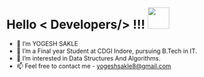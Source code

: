 # Hello < Developers/> !!! <img src = "https://raw.githubusercontent.com/MartinHeinz/MartinHeinz/master/wave.gif" width = 50px>

- 👋 I’m YOGESH SAKLE
- 🌱 I’m a Final year Student at CDGI Indore, pursuing B.Tech in IT.
- 👀 I’m interested in Data Structures And Algorithms.
- 📫 Feel free to contact me - yogeshsakle8@gmail.com



<!---
y0gesh02/y0gesh02 is a ✨ special ✨ repository because its `README.md` (this file) appears on your GitHub profile.
You can click the Preview link to take a look at your changes.
--->
